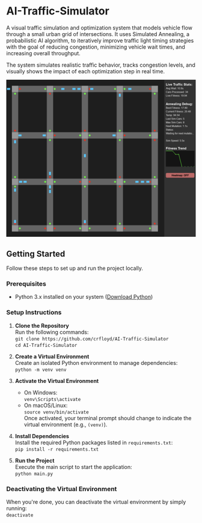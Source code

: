 # AI-Traffic-Simulator

A visual traffic simulation and optimization system that models vehicle flow through a small urban grid of intersections. It uses Simulated Annealing, a probabilistic AI algorithm, to iteratively improve traffic light timing strategies with the goal of reducing congestion, minimizing vehicle wait times, and increasing overall throughput.

The system simulates realistic traffic behavior, tracks congestion levels, and visually shows the impact of each optimization step in real time.

![traffic ui](image.png)

## Getting Started

Follow these steps to set up and run the project locally.

### Prerequisites

- Python 3.x installed on your system ([Download Python](https://www.python.org/downloads/))

### Setup Instructions

1. **Clone the Repository**  
   Run the following commands:  
   `git clone https://github.com/crfloyd/AI-Traffic-Simulator`  
   `cd AI-Traffic-Simulator`

2. **Create a Virtual Environment**  
   Create an isolated Python environment to manage dependencies:  
   `python -m venv venv`

3. **Activate the Virtual Environment**

   - On Windows:  
     `venv\Scripts\activate`
   - On macOS/Linux:  
      `source venv/bin/activate`  
     Once activated, your terminal prompt should change to indicate the virtual environment (e.g., `(venv)`).

4. **Install Dependencies**  
   Install the required Python packages listed in `requirements.txt`:  
   `pip install -r requirements.txt`

5. **Run the Project**  
   Execute the main script to start the application:  
   `python main.py`

### Deactivating the Virtual Environment

When you're done, you can deactivate the virtual environment by simply running:  
`deactivate`
